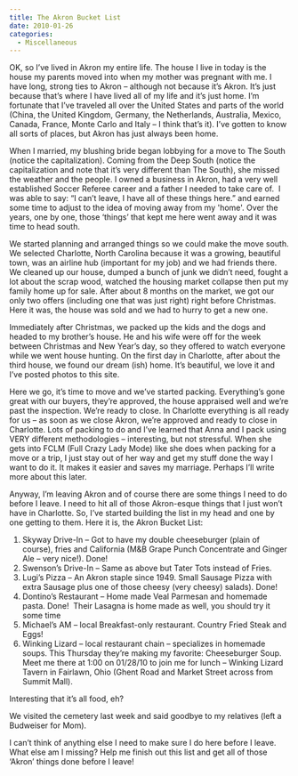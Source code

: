 ```yaml
---
title: The Akron Bucket List
date: 2010-01-26
categories: 
  - Miscellaneous
---
```


OK, so I’ve lived in Akron my entire life. The house I live in today is the house my parents moved into when my mother was pregnant with me. I have long, strong ties to Akron – although not because it’s Akron. It’s just because that’s where I have lived all of my life and it’s just home. I’m fortunate that I’ve traveled all over the United States and parts of the world (China, the United Kingdom, Germany, the Netherlands, Australia, Mexico, Canada, France, Monte Carlo and Italy – I think that’s it). I’ve gotten to know all sorts of places, but Akron has just always been home.

When I married, my blushing bride began lobbying for a move to The South (notice the capitalization). Coming from the Deep South (notice the capitalization and note that it’s very different than The South), she missed the weather and the people. I owned a business in Akron, had a very well established Soccer Referee career and a father I needed to take care of.  I was able to say: “I can’t leave, I have all of these things here.” and earned some time to adjust to the idea of moving away from my 'home'. Over the years, one by one, those ‘things’ that kept me here went away and it was time to head south.

We started planning and arranged things so we could make the move south. We selected Charlotte, North Carolina because it was a growing, beautiful town, was an airline hub (important for my job) and we had friends there. We cleaned up our house, dumped a bunch of junk we didn’t need, fought a lot about the scrap wood, watched the housing market collapse then put my family home up for sale. After about 8 months on the market, we got our only two offers (including one that was just right) right before Christmas. Here it was, the house was sold and we had to hurry to get a new one.

Immediately after Christmas, we packed up the kids and the dogs and headed to my brother’s house. He and his wife were off for the week between Christmas and New Year’s day, so they offered to watch everyone while we went house hunting. On the first day in Charlotte, after about the third house, we found our dream (ish) home. It’s beautiful, we love it and I’ve posted photos to this site.

Here we go, it’s time to move and we’ve started packing. Everything’s gone great with our buyers, they’re approved, the house appraised well and we’re past the inspection. We’re ready to close. In Charlotte everything is all ready for us – as soon as we close Akron, we’re approved and ready to close in Charlotte. Lots of packing to do and I’ve learned that Anna and I pack using VERY different methodologies – interesting, but not stressful. When she gets into FCLM (Full Crazy Lady Mode) like she does when packing for a move or a trip, I just stay out of her way and get my stuff done the way I want to do it. It makes it easier and saves my marriage. Perhaps I’ll write more about this later.

Anyway, I’m leaving Akron and of course there are some things I need to do before I leave. I need to hit all of those Akron-esque things that I just won’t have in Charlotte. So, I’ve started building the list in my head and one by one getting to them. Here it is, the Akron Bucket List:

1. Skyway Drive-In – Got to have my double cheeseburger (plain of course), fries and California (M&B Grape Punch Concentrate and Ginger Ale – very nice!). Done!
2. Swenson’s Drive-In – Same as above but Tater Tots instead of Fries.
3. Lugi’s Pizza – An Akron staple since 1949. Small Sausage Pizza with extra Sausage plus one of those cheesy (very cheesy) salads). Done!
4. Dontino’s Restaurant – Home made Veal Parmesan and homemade pasta. Done!  Their Lasagna is home made as well, you should try it some time
5. Michael’s AM – local Breakfast-only restaurant. Country Fried Steak and Eggs!
6. Winking Lizard – local restaurant chain – specializes in homemade soups. This Thursday they’re making my favorite: Cheeseburger Soup. Meet me there at 1:00 on 01/28/10 to join me for lunch – Winking Lizard Tavern in Fairlawn, Ohio (Ghent Road and Market Street across from Summit Mall).

Interesting that it’s all food, eh?

We visited the cemetery last week and said goodbye to my relatives (left a Budweiser for Mom).

I can’t think of anything else I need to make sure I do here before I leave. What else am I missing? Help me finish out this list and get all of those ‘Akron’ things done before I leave!
